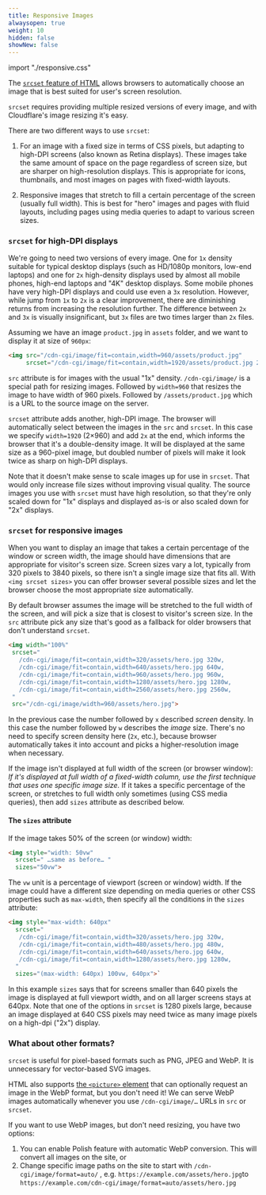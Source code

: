 ```yaml
---
title: Responsive Images
alwaysopen: true
weight: 10
hidden: false
showNew: false
---
```


import "./responsive.css"

The [`srcset` feature of HTML](https://developer.mozilla.org/en-US/docs/Learn/HTML/Multimedia_and_embedding/Responsive_images) allows browsers to automatically choose an image that is best suited for user's screen resolution.

`srcset` requires providing multiple resized versions of every image, and with Cloudflare's image resizing it's easy.

There are two different ways to use `srcset`:

1.  For an image with a fixed size in terms of CSS pixels, but adapting to high-DPI screens (also known as Retina displays). These images take the same amount of space on the page regardless of screen size, but are sharper on high-resolution displays. This is appropriate for icons, thumbnails, and most images on pages with fixed-width layouts.

2.  Responsive images that stretch to fill a certain percentage of the screen (usually full width). This is best for "hero" images and pages with fluid layouts, including pages using media queries to adapt to various screen sizes.

### `srcset` for high-DPI displays

We're going to need two versions of every image. One for `1x` density suitable for typical desktop displays (such as HD/1080p monitors, low-end laptops) and one for `2x` high-density displays used by almost all mobile phones, high-end laptops and "4K" desktop displays. Some mobile phones have very high-DPI displays and could use even a `3x` resolution. However, while jump from `1x` to `2x` is a clear improvement, there are diminishing returns from increasing the resolution further. The difference between `2x` and `3x` is visually insignificant, but `3x` files are two times larger than `2x` files.

Assuming we have an image `product.jpg` in `assets` folder, and we want to display it at size of `960px`:

```html
<img src="/cdn-cgi/image/fit=contain,width=960/assets/product.jpg"
     srcset="/cdn-cgi/image/fit=contain,width=1920/assets/product.jpg 2x">
```

`src` attribute is for images with the usual "1x" density. `/cdn-cgi/image/` is a special path for resizing images. Followed by `width=960` that resizes the image to have width of 960 pixels. Followed by `/assets/product.jpg` which is a URL to the source image on the server.

`srcset` attribute adds another, high-DPI image. The browser will automatically select between the images in the `src` and `srcset`. In this case we specify `width=1920` (2×960) and add `2x` at the end, which informs the browser that it's a double-density image. It will be displayed at the same size as a 960-pixel image, but doubled number of pixels will make it look twice as sharp on high-DPI displays.

Note that it doesn't make sense to scale images up for use in `srcset`. That would only increase file sizes without improving visual quality. The source images you use with `srcset` must have high resolution, so that they're only scaled down for "1x" displays and displayed as-is or also scaled down for "2x" displays.

### `srcset` for responsive images

When you want to display an image that takes a certain percentage of the window or screen width, the image should have dimensions that are appropriate for visitor's screen size. Screen sizes vary a lot, typically from 320 pixels to 3840 pixels, so there isn't a single image size that fits all. With `<img srcset sizes>` you can offer browser several possible sizes and let the browser choose the most appropriate size automatically.

By default browser assumes the image will be stretched to the full width of the screen, and will pick a size that is closest to visitor's screen size. In the `src` attribute pick any size that's good as a fallback for older browsers that don't understand `srcset`.

```html
<img width="100%"
 srcset="
   /cdn-cgi/image/fit=contain,width=320/assets/hero.jpg 320w,
   /cdn-cgi/image/fit=contain,width=640/assets/hero.jpg 640w,
   /cdn-cgi/image/fit=contain,width=960/assets/hero.jpg 960w,
   /cdn-cgi/image/fit=contain,width=1280/assets/hero.jpg 1280w,
   /cdn-cgi/image/fit=contain,width=2560/assets/hero.jpg 2560w,
 "
 src="/cdn-cgi/image/width=960/assets/hero.jpg">
```

In the previous case the number followed by `x` described *screen* density. In this case the number followed by `w` describes the *image* size. There's no need to specify screen density here (`2x`, etc.), because browser automatically takes it into account and picks a higher-resolution image when necessary.

If the image isn't displayed at full width of the screen (or browser window): *If it's displayed at full width of a fixed-width column, use the first technique that uses one specific image size.* If it takes a specific percentage of the screen, or stretches to full width only sometimes (using CSS media queries), then add `sizes` attribute as described below.

#### The `sizes` attribute

If the image takes 50% of the screen (or window) width:

```html
<img style="width: 50vw"
  srcset=" …same as before… "
  sizes="50vw">
```

The `vw` unit is a percentage of viewport (screen or window) width. If the image could have a different size depending on media queries or other CSS properties such as `max-width`, then specify all the conditions in the `sizes` attribute:

```html
<img style="max-width: 640px"
  srcset="
   /cdn-cgi/image/fit=contain,width=320/assets/hero.jpg 320w,
   /cdn-cgi/image/fit=contain,width=480/assets/hero.jpg 480w,
   /cdn-cgi/image/fit=contain,width=640/assets/hero.jpg 640w,
   /cdn-cgi/image/fit=contain,width=1280/assets/hero.jpg 1280w,
  "
  sizes="(max-width: 640px) 100vw, 640px">`
```

In this example `sizes` says that for screens smaller than 640 pixels the image is displayed at full viewport width, and on all larger screens stays at 640px. Note that one of the options in `srcset` is 1280 pixels large, because an image displayed at 640 CSS pixels may need twice as many image pixels on a high-dpi ("2x") display.

### What about other formats?

`srcset` is useful for pixel-based formats such as PNG, JPEG and WebP. It is unnecessary for vector-based SVG images.

HTML also supports [the `<picture>` element](https://developer.mozilla.org/en-US/docs/Web/HTML/Element/picture) that can optionally request an image in the WebP format, but you don't need it! We can serve WebP images automatically whenever you use `/cdn-cgi/image/…` URLs in `src` or `srcset`.

If you want to use WebP images, but don't need resizing, you have two options:

1.  You can enable Polish feature with automatic WebP conversion. This will convert all images on the site, or
2.  Change specific image paths on the site to start with `/cdn-cgi/image/format=auto/` , e.g. `https://example.com/assets/hero.jpg`to `https://example.com/cdn-cgi/image/format=auto/assets/hero.jpg`

